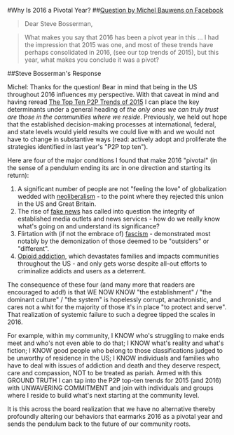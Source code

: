 #Why Is 2016 a Pivotal Year?
##[Question by Michel Bauwens on Facebook](https://www.facebook.com/mbauwens/posts/10157920009745548?comment_id=10157920320210548&reply_comment_id=10157921541395548&ref=notif&notif_t=mentions_comment&notif_id=1483515899693486&hc_location=ufi)

>Dear Steve Bosserman,

>What makes you say that 2016 has been a pivot year in this ... I had the impression that 2015 was one, and most of these trends have perhaps consolidated in 2016, (see our top trends of 2015), but this year, what makes you conclude it was a pivot?

##Steve Bosserman's Response

Michel: Thanks for the question! Bear in mind that being in the US throughout 2016 influences my perspective.  With that caveat in mind and having reread [The Top Ten P2P Trends of 2015](https://blog.p2pfoundation.net/top-ten-p2p-trends-of-2015/2016/01/06) I can place the key determinants under a general heading of _the only ones we can truly trust are those in the communities where we reside_.  Previously, we held out hope that the established decision-making processes at international, federal, and state levels would yield results we could live with and we would not have to change in substantive ways (read: actively adopt and proliferate the strategies identified in last year's "P2P top ten").  

Here are four of the major conditions I found that make 2016 "pivotal" (in the sense of a pendulum ending its arc in one direction and starting its return):

1. A significant number of people are not "feeling the love" of globalization wedded with [neoliberalism](http://www.e-ir.info/2015/03/21/what-is-neoliberalism-and-how-does-it-relate-to-globalization/ "What Is 'Neoliberalism', and How Does It Relate to Globalization?") - to the point where they rejected this union in the US and Great Britain.
2. The rise of [fake news](http://undark.org/article/fake-news-post-truth-cognition-brain/ "The Problem of the Lazy Brain") has called into question the integrity of established media outlets and news services - how do we really know what's going on and understand its significance?
3. Flirtation with (if not the embrace of) [fascism](https://ratical.org/ratville/CAH/fasci14chars.html "The 14 Characteristics of Fascism by Lawrence Britt, Ree Inquiry Magazine, Spring 2003") - demonstrated most notably by the demonization of those deemed to be "outsiders" or "different".
4. [Opioid addiction](http://www.asam.org/docs/default-source/advocacy/opioid-addiction-disease-facts-figures.pdf "American Society of Addiction Medicine Opioid Addiction 2016 Facts & Figures"), which devastates families and impacts communities throughout the US - and only gets worse despite all-out efforts to criminalize addicts and users as a deterrent.

The consequence of these four (and many more that readers are encouraged to add!) is that WE NOW KNOW "the establishment" / "the dominant culture" / "the system" is hopelessly corrupt, anachronistic, and cares not a whit for the majority of those it's in place "to protect and serve".  That realization of systemic failure to such a degree tipped the scales in 2016. 

For example, within my community, I KNOW who's struggling to make ends meet and who's not even able to do that; I KNOW what's reality and what's fiction; I KNOW good people who belong to those classifications judged to be unworthy of residence in the US; I KNOW individuals and families who have to deal with issues of addiction and death and they deserve respect, care and compassion, NOT to be treated as pariah.  Armed with this GROUND TRUTH I can tap into the P2P top-ten trends for 2015 (and 2016) with UNWAVERING COMMITMENT and join with individuals and groups where I reside to build what's next starting at the community level. 

It is this across the board realization that we have no alternative thereby profoundly altering our behaviors that earmarks 2016 as a pivotal year and sends the pendulum back to the future of our community roots.
